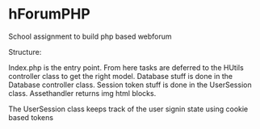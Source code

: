# hForumPHP
School assignment to build php based webforum

Structure:

Index.php is the entry point. From here tasks are deferred to the HUtils controller class to get the right model.
Database stuff is done in the Database controller class.
Session token stuff is done in the UserSession class.
Assethandler returns img html blocks.

The UserSession class keeps track of the user signin state using cookie based tokens
